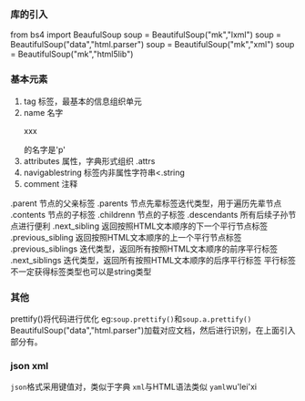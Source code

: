 ### 库的引入
from bs4 import BeaufulSoup
soup = BeautifulSoup("mk","lxml")
soup = BeautifulSoup("<html>data</html>","html.parser")
soup = BeautifulSoup("mk","xml")
soup = BeautifulSoup("mk","html5lib")

### 基本元素
1. tag 标签，最基本的信息组织单元
2. name 名字 <p> xxx   </p>的名字是'p'
3. attributes 属性，字典形式组织 <tag>.attrs
4. navigablestring 标签内非属性字符串<<tag>.string
5. comment 注释

.parent 节点的父亲标签
.parents 节点先辈标签迭代类型，用于遍历先辈节点
.contents 节点的子标签
.childrenn 节点的子标签
.descendants 所有后续子孙节点进行便利
.next_sibling 返回按照HTML文本顺序的下一个平行节点标签
.previous_sibling 返回按照HTML文本顺序的上一个平行节点标签
.previous_siblings 迭代类型，返回所有按照HTML文本顺序的前序平行标签
.next_siblings 迭代类型，返回所有按照HTML文本顺序的后序平行标签
平行标签不一定获得标签类型也可以是string类型

### 其他
prettify()将代码进行优化 eg:`soup.prettify()`和`soup.a.prettify()`
BeautifulSoup("<html>data</html>","html.parser")加载对应文档，然后进行识别，在上面引入部分有。


### json xml
`json`格式采用键值对，类似于字典
`xml`与HTML语法类似
`yaml`wu'lei'xi
<!--stackedit_data:
eyJoaXN0b3J5IjpbMTI1MDA1ODI3MiwtMTI5ODE0MzI2NiwyMD
k2MDY2Nzg2LDc5MjgwMjA2MSwtNTE1NDU1NDY0LC0xMTQxODM4
MzU4LC0yODQ4MzkyNDMsNzA4NjA2MDUxXX0=
-->